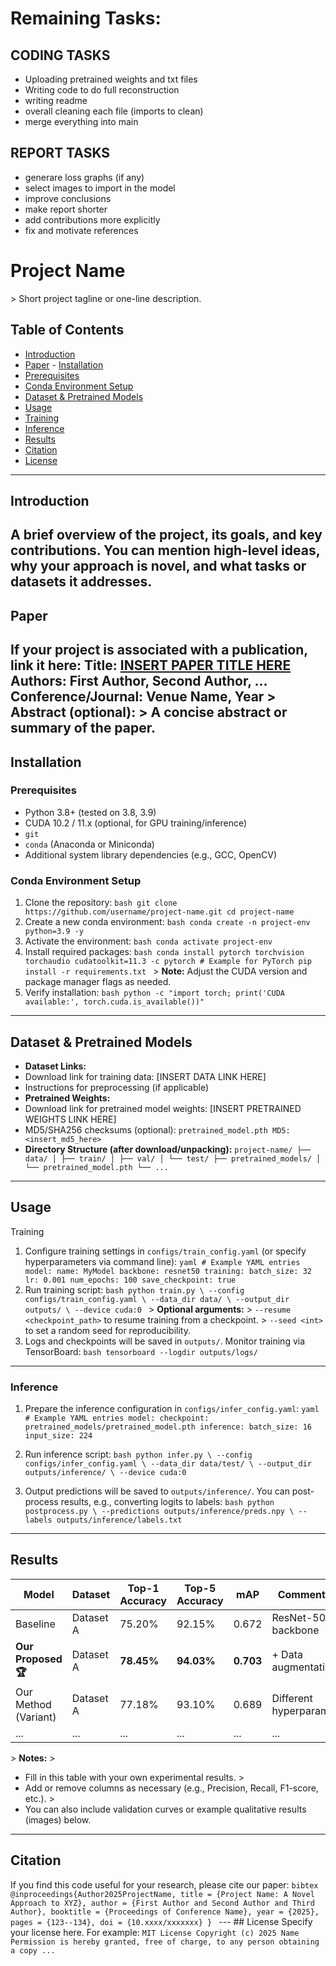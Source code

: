 # Remaining Tasks:
## CODING TASKS
- Uploading pretrained weights and txt files
- Writing code to do full reconstruction
- writing readme
- overall cleaning each file (imports to clean)
- merge everything into main

## REPORT TASKS
- generare loss graphs (if any)
- select images to import in the model
- improve conclusions
- make report shorter
- add contributions more explicitly
- fix and motivate references

# Project Name 
&gt; Short project tagline or one-line description. 
## Table of Contents 
- [Introduction](#introduction) 
- [Paper](#paper) - [Installation](#installation) 
- [Prerequisites](#prerequisites) 
- [Conda Environment Setup](#conda-environment-setup) 
- [Dataset & Pretrained Models](#dataset--pretrained-models) 
- [Usage](#usage) 
- [Training](#training) 
- [Inference](#inference) 
- [Results](#results) 
- [Citation](#citation) 
- [License](#license) 
---
## Introduction 
A brief overview of the project, its goals, and key contributions. You can mention high-level ideas, why your approach is novel, and what tasks or datasets it addresses. 
---

## Paper 
If your project is associated with a publication, link it here: 
**Title:** [INSERT PAPER TITLE HERE](INSERT_PAPER_URL_HERE) 
**Authors:** First Author, Second Author, … 
**Conference/Journal:** Venue Name, Year 
&gt; **Abstract (optional):** 
&gt; A concise abstract or summary of the paper. 
--- 
## Installation 
### Prerequisites 
- Python 3.8+ (tested on 3.8, 3.9) 
- CUDA 10.2 / 11.x (optional, for GPU training/inference) 
- `git` 
- `conda` (Anaconda or Miniconda) 
- Additional system library dependencies (e.g., GCC, OpenCV) 
### Conda Environment Setup 
1. Clone the repository: ```bash git clone https://github.com/username/project-name.git cd project-name ``` 
2. Create a new conda environment: ```bash conda create -n project-env python=3.9 -y ``` 
3. Activate the environment: ```bash conda activate project-env ``` 
4. Install required packages: ```bash conda install pytorch torchvision torchaudio cudatoolkit=11.3 -c pytorch # Example for PyTorch pip install -r requirements.txt ``` 
&gt; **Note:** Adjust the CUDA version and package manager flags as needed. 
5. Verify installation: ```bash python -c "import torch; print('CUDA available:', torch.cuda.is_available())" ```
--- 
## Dataset & Pretrained Models 
- **Dataset Links:** 
- Download link for training data: [INSERT DATA LINK HERE] 
- Instructions for preprocessing (if applicable) 
- **Pretrained Weights:** 
- Download link for pretrained model weights: [INSERT PRETRAINED WEIGHTS LINK HERE] 
- MD5/SHA256 checksums (optional): ``` pretrained_model.pth MD5: <insert_md5_here> ``` 
- **Directory Structure (after download/unpacking):** ``` project-name/ ├── data/ │ ├── train/ │ ├── val/ │ └── test/ ├── pretrained_models/ │ └── pretrained_model.pth └── ... ``` 
--- 
## Usage ### 
Training 
1. Configure training settings in `configs/train_config.yaml` (or specify hyperparameters via command line): ```yaml # Example YAML entries model: name: MyModel backbone: resnet50 training: batch_size: 32 lr: 0.001 num_epochs: 100 save_checkpoint: true ``` 
2. Run training script: ```bash python train.py \ --config configs/train_config.yaml \ --data_dir data/ \ --output_dir outputs/ \ --device cuda:0 ``` 
&gt; **Optional arguments:** 
&gt; `--resume <checkpoint_path>` to resume training from a checkpoint. 
&gt; `--seed <int>` to set a random seed for reproducibility. 
3. Logs and checkpoints will be saved in `outputs/`. Monitor training via TensorBoard: ```bash tensorboard --logdir outputs/logs/ ``` 
--- 
### Inference 
1. Prepare the inference configuration in `configs/infer_config.yaml`: ```yaml # Example YAML entries model: checkpoint: pretrained_models/pretrained_model.pth inference: batch_size: 16 input_size: 224 ``` 

2. Run inference script: ```bash python infer.py \ --config configs/infer_config.yaml \ --data_dir data/test/ \ --output_dir outputs/inference/ \ --device cuda:0 ``` 
3. Output predictions will be saved to `outputs/inference/`. You can post-process results, e.g., converting logits to labels: ```bash python postprocess.py \ --predictions outputs/inference/preds.npy \ --labels outputs/inference/labels.txt ``` 
--- 
## Results 
| Model | Dataset | Top-1 Accuracy | Top-5 Accuracy | mAP | Comments | 
|---------------------|--------------|----------------|----------------|----------|------------------------| 
| Baseline | Dataset A | 75.20% | 92.15% | 0.672 | ResNet-50 backbone | 
| **Our Proposed 🏆** | Dataset A | **78.45%** | **94.03%** | **0.703**| + Data augmentation | 
| Our Method (Variant)| Dataset A | 77.18% | 93.10% | 0.689 | Different hyperparams | 
| ... | ... | ... | ... | ... | ... | 
&gt; **Notes:** 
&gt; 
- Fill in this table with your own experimental results. 
&gt; 
- Add or remove columns as necessary (e.g., Precision, Recall, F1-score, etc.). 
&gt; 
- You can also include validation curves or example qualitative results (images) below.
--- 
## Citation 
If you find this code useful for your research, please cite our paper: ```bibtex @inproceedings{Author2025ProjectName, title = {Project Name: A Novel Approach to XYZ}, author = {First Author and Second Author and Third Author}, booktitle = {Proceedings of Conference Name}, year = {2025}, pages = {123--134}, doi = {10.xxxx/xxxxxxx} } ``` --- ## License Specify your license here. For example: ``` MIT License Copyright (c) 2025 Name Permission is hereby granted, free of charge, to any person obtaining a copy ... ``` 